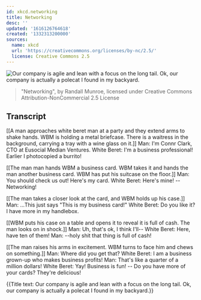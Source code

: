 ```yaml
---
id: xkcd.networking
title: Networking
desc: ''
updated: '1616126764618'
created: '1332313200000'
sources:
  name: xkcd
  url: 'https://creativecommons.org/licenses/by-nc/2.5/'
  license: Creative Commons 2.5
---
```

![Our company is agile and lean with a focus on the long tail. Ok, our company is actually a polecat I found in my backyard.](https://imgs.xkcd.com/comics/networking.png)
> "Networking", by Randall Munroe, licensed under Creative Commons Attribution-NonCommercial 2.5 License

## Transcript
[[A man approaches white beret man at a party and they extend arms to shake hands. WBM is holding a metal briefcase. There is a waitress in the background, carrying a tray with a wine glass on it.]]
Man: I'm Connr Clark, CTO at Eusocial Median Ventures.
White Beret: I'm a business professional! Earlier I photocopied a burrito!

[[The man man hands WBM a business card. WBM takes it and hands the man another business card. WBM has put his suitcase on the floor.]]
Man: You should check us out! Here's my card.
White Beret: Here's mine! -- Networking!

[[The man takes a closer look at the card, and WBM holds up his case.]]
Man: ...This just says "This is my business card!" 
White Beret: Do you like it? I have more in my handlebox.

[[WBM puts his case on a table and opens it to reveal it is full of cash. The man looks on in shock.]]
Man: Uh, that's ok, I think I'll--
White Beret: Here, have ten of them!
Man: --holy shit that thing is full of 
cash!


[[The man raises his arms in excitement. WBM turns to face him and chews on something.]]
Man: Where did you 
get
 that?
White Beret: I am a business grown-up who makes business profits!
Man: That's like a quarter of a million dollars!
White Beret: Yay! Business is fun! -- Do you have more of your cards? They're 
delicious!


{{Title text: Our company is agile and lean with a focus on the long tail. Ok, our company is actually a polecat I found in my backyard.}}
